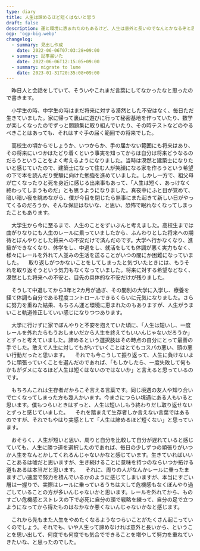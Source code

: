 ```yaml
---
type: diary
title: 人生は諦めるほど短くはないと思う
draft: false
description: 運と環境に恵まれたのもあるけど、人生は意外と長いのでなんとかなるぞと思ったのでした。
ogp: 'ogp-big.webp'
changelog:
  - summary: 見出し作成
    date: 2022-06-06T07:03:28+09:00
  - summary: 記事書いた
    date: 2022-06-06T12:15:05+09:00
  - summary: migrate to lume
    date: 2023-01-31T20:35:08+09:00
---
```


　昨日人と会話をしていて、そういやこれまだ言葉にしてなかったなと思ったので書きます。

　小学生の時、中学生の時はまだ将来に対する漠然とした不安はなく、毎日ただ生きていました。家に帰って裏山に遊びに行って秘密基地を作っていたり、数学が楽しくなったのでずっと問題集に取り組んでいたり、その時テストなどのやるべきことはあっても、それはすぐ手の届く範囲での将来でした。

　高校生の頃からでしょうか、いつからか、手の届かない範囲にも将来はあり、その将来にいつかはたどり着くという事実を知ってからは自分は将来どうなるのだろうということをよく考えるようになりました。当時は漠然と建築士になりたいと感じていたので、建築士になって住む人が笑顔になる家を作ろうという希望の下で本を読んだり受験に向けた勉強を進めていました。しかし一方で、祖父母が亡くなったりと死を身近に感じる出来事もあって、「人生は短く、あっけなく終わってしまうものだ」とも思うようになりました。真夜中にふと目が覚めて、暗い暗い夜を眺めながら、僕が今目を閉じたら無事にまた起きて新しい日がやってくるのだろうか、そんな保証はないな、と思い、恐怖で眠れなくなってしまったこともあります。

　大学生から今に至るまで、人生のことをずいぶんと考えました。高校生までは曲がりなりにも人生のレールに乗っていましたから、ふんわりとした将来への期待とぼんやりとした将来への不安だけで済んだのです。大学へ行かなくなり、進級ができなくなり、休学をし、中退をし、就活をしても体調が悪く実力もなく、様々にレールを外れて人並みの生活を送ることがいつの間にか困難になっていました。
　取り返しがつかないことをしてしまったと気づいたときには、もうそれを取り返そうという気力もなくなっていました。将来に対する希望などなく、漠然とした将来への不安と、目先の具体的な不安だけが残りました。

　そうして中退してから3年と2カ月が過ぎ、その間別の大学に入学し、療養を経て体調も自分である程度コントロールできるくらいに元気になりました。さらに努力を重ねた結果、もちろん運と環境に恵まれたのもありますが、人生がうまいこと軌道修正していい感じになりつつあります。

　大学に行けずに家でぼんやりと不安を抱えていた頃に、「人生は短いし、一度レールを外れたらもうおしまいだから人生を終えてもいいんじゃないだろうか」とずっと考えていました。諦めるという選択肢はその時点の自分にとって最善の手でした。敢えて人生に対してもがいていくことはとてもコスパの悪い、頭の悪い行動だったと思います。
　それでも今こうして振り返って、人生に負けないように頑張っていくことを選んだのであれば、「もしかしたら、一度失敗して何もかもがダメになるほど人生は短くはないのではないか」と言えると思っているのです。

　もちろんこれは生存者だからこそ言える言葉です。同じ境遇の友人や知り合いで亡くなってしまった方も幾人かいます。今まさにつらい境遇にある人もいると思います。僕もつらいときはずっと、人生は短いしもう終わりだし取り返せないとずっと感じていました。
　それを踏まえて生存者しか言えない言葉ではあるのですが、それでもやはり実感として「人生は諦めるほど短くない」と思っています。

　おそらく、人生が短いと思い、周りと自分を比較して自分が遅れていると感じていても、人生に勝つ道を選択したのであれば、毎日の少しずつの頑張りがいつか人生をなんとかしてくれるんじゃないかなと感じています。生きていればいいことあるは嘘だと思いますが、生き続けることに意味を持つのならいつか拓ける道もあるは本当だと思います。
　それに、周りの人がなんかレールに乗ったまますごい速度で努力を積んでいるかのように感じてしまいますが、本当にすごい層は一握りで、実際はレールに乗っているうちは大して危機感もなくぼんやり過ごしていることの方が多いんじゃないかと思います。レールを外れてから、ものすごい危機感とストレスの下で必死に自分の頭で戦略を練って、自分の足で立つようになってから得たものはなかなか悪くないんじゃないかなと感じます。

　これから先もまた人生をやめたくなるようなつらいことがたくさん起こっていくのでしょう。それでも、いや人生って諦めなければ意外と長いから、ということを思い出して、何度でも何度でも気合でできることを増やして努力を重ねていきたいな、と思ったのでした。
